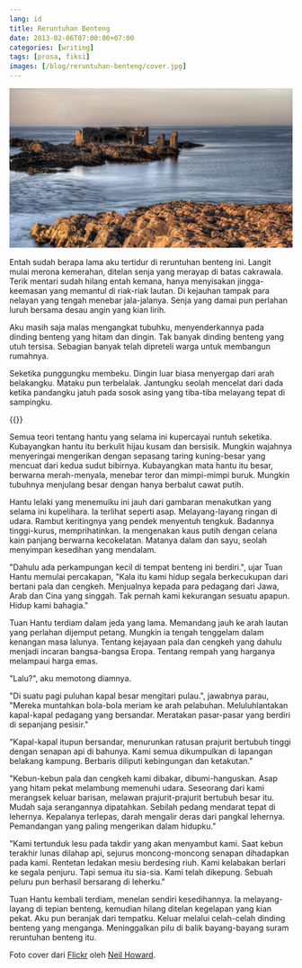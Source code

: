 ```yaml
---
lang: id
title: Reruntuhan Benteng
date: 2013-02-06T07:00:00+07:00
categories: [writing]
tags: [prosa, fiksi]
images: [/blog/reruntuhan-benteng/cover.jpg]
---
```

![Reruntuhan Benteng](cover.jpg)

Entah sudah berapa lama aku tertidur di reruntuhan benteng ini. Langit mulai merona kemerahan, ditelan senja yang merayap di batas cakrawala. Terik mentari sudah hilang entah kemana, hanya menyisakan jingga-keemasan yang memantul di riak-riak lautan. Di kejauhan tampak para nelayan yang tengah menebar jala-jalanya. Senja yang damai pun perlahan luruh bersama desau angin yang kian lirih.

Aku masih saja malas mengangkat tubuhku, menyenderkannya pada dinding benteng yang hitam dan dingin. Tak banyak dinding benteng yang utuh tersisa. Sebagian banyak telah dipreteli warga untuk membangun rumahnya.

Seketika punggungku membeku. Dingin luar biasa menyergap dari arah belakangku. Mataku pun terbelalak. Jantungku seolah mencelat dari dada ketika pandangku jatuh pada sosok asing yang tiba-tiba melayang tepat di sampingku.

{{<section-break>}}

Semua teori tentang hantu yang selama ini kupercayai runtuh seketika. Kubayangkan hantu itu berkulit hijau kusam dan bersisik. Mungkin wajahnya menyeringai mengerikan dengan sepasang taring kuning-besar yang mencuat dari kedua sudut bibirnya. Kubayangkan mata hantu itu besar, berwarna merah-menyala, menebar teror dan mimpi-mimpi buruk. Mungkin tubuhnya menjulang besar dengan hanya berbalut cawat putih.

Hantu lelaki yang menemuiku ini jauh dari gambaran menakutkan yang selama ini kupelihara. Ia terlihat seperti asap. Melayang-layang ringan di udara. Rambut keritingnya yang pendek menyentuh tengkuk. Badannya tinggi-kurus, memprihatinkan. Ia mengenakan kaus putih dengan celana kain panjang berwarna kecokelatan. Matanya dalam dan sayu, seolah menyimpan kesedihan yang mendalam.

"Dahulu ada perkampungan kecil di tempat benteng ini berdiri.", ujar Tuan Hantu memulai percakapan, "Kala itu kami hidup segala berkecukupan dari bertani pala dan cengkeh. Menjualnya kepada para pedagang dari Jawa, Arab dan Cina yang singgah. Tak pernah kami kekurangan sesuatu apapun. Hidup kami bahagia."

Tuan Hantu terdiam dalam jeda yang lama. Memandang jauh ke arah lautan yang perlahan dijemput petang. Mungkin ia tengah tenggelam dalam kenangan masa lalunya. Tentang kejayaan pala dan cengkeh yang dahulu menjadi incaran bangsa-bangsa Eropa. Tentang rempah yang harganya melampaui harga emas.

"Lalu?", aku memotong diamnya.

"Di suatu pagi puluhan kapal besar mengitari pulau.", jawabnya parau, "Mereka muntahkan bola-bola meriam ke arah pelabuhan. Meluluhlantakan kapal-kapal pedagang yang bersandar. Meratakan pasar-pasar yang berdiri di sepanjang pesisir."

"Kapal-kapal itupun bersandar, menurunkan ratusan prajurit bertubuh tinggi dengan senapan api di bahunya. Kami semua dikumpulkan di lapangan belakang kampung. Berbaris diliputi kebingungan dan ketakutan."

"Kebun-kebun pala dan cengkeh kami dibakar, dibumi-hanguskan. Asap yang hitam pekat melambung memenuhi udara. Seseorang dari kami merangsek keluar barisan, melawan prajurit-prajurit bertubuh besar itu. Mudah saja serangannya dipatahkan. Sebilah pedang mendarat tepat di lehernya. Kepalanya terlepas, darah mengalir deras dari pangkal lehernya. Pemandangan yang paling mengerikan dalam hidupku."

"Kami tertunduk lesu pada takdir yang akan menyambut kami. Saat kebun terakhir lunas dilahap api, sejurus moncong-moncong senapan dihadapkan pada kami. Rentetan ledakan mesiu berdesing riuh. Kami kelabakan berlari ke segala penjuru. Tapi semua itu sia-sia. Kami telah dikepung. Sebuah peluru pun berhasil bersarang di leherku."

Tuan Hantu kembali terdiam, menelan sendiri kesedihannya. Ia melayang-layang di tepian benteng, kemudian hilang ditelan kegelapan yang kian pekat. Aku pun beranjak dari tempatku. Keluar melalui celah-celah dinding benteng yang menganga. Meninggalkan pilu di balik bayang-bayang suram reruntuhan benteng itu.

Foto cover dari [Flickr](https://www.flickr.com/photos/neilsingapore/14728323245/) oleh [Neil Howard](https://www.flickr.com/photos/neilsingapore/).

